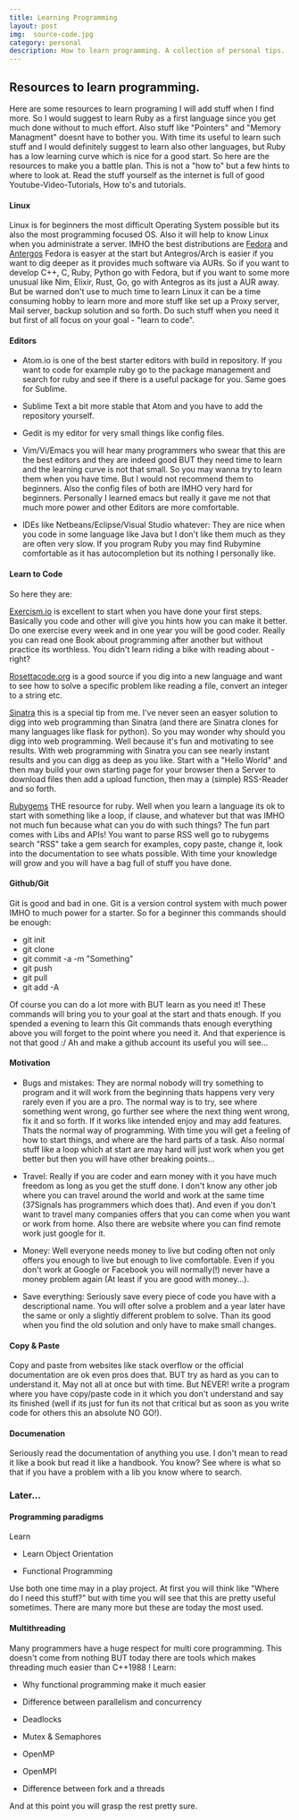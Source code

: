 ```yaml
---
title: Learning Programming
layout: post
img:  source-code.jpg
category: personal
description: How to learn programming. A collection of personal tips.
---
```

## Resources to learn programming.

Here are some resources to learn programing I will add stuff when I find more.
So I would suggest to learn Ruby as a first language since you get much done without to much effort. Also stuff like "Pointers" and "Memory Managment" doesnt have to bother you.
With time its useful to learn such stuff and I would definitely suggest to learn also other languages, but Ruby has a low learning curve which is nice for a good start.
So here are the resources to make you a battle plan. This is not a "how to" but a few hints to where to look at. Read the stuff yourself as the internet is full of good Youtube-Video-Tutorials, How to's and tutorials.

#### Linux
Linux is for beginners the most difficult Operating System possible but its also the most programming focused OS. Also it will help to know Linux when you administrate a server.
IMHO the best distributions are [Fedora](https://getfedora.org/) and [Antergos](http://antergos.com/) Fedora is easyer at the start but Antegros/Arch is easier if you want to dig deeper as it provides much software via AURs. So if you want to develop C++, C, Ruby, Python go with Fedora, but if you want to some more unusual like Nim, Elixir, Rust, Go, go with Antegros as its just a AUR away. But be warned don't use to much time to learn Linux it can be a time consuming hobby to learn more and more stuff like set up a Proxy server, Mail server, backup solution and so forth. Do such stuff when you need it but first of all focus on your goal - "learn to code".

#### Editors
* Atom.io is one of the best starter editors with build in repository. If you want to code for example ruby go to the package management and search for ruby and see if there is a useful package for you. Same goes for Sublime.

* Sublime Text a bit more stable that Atom and you have to add the repository yourself.

* Gedit is my editor for very small things like config files.

* Vim/Vi/Emacs you will hear many programmers who swear that this are the best editors and they are indeed good BUT they need time to learn and the learning curve is not that small. So you may wanna try to learn them when you have time. But I would not recommend them to beginners. Also the config files of both are IMHO very hard for beginners. Personally I learned emacs but really it gave me not that much more power and other Editors are more comfortable.

* IDEs like Netbeans/Eclipse/Visual Studio whatever: They are nice when you code in some language like Java but I don't like them much as they are often very slow. If you program Ruby you may find Rubymine comfortable as it has autocompletion but its nothing I personally like.

#### Learn to Code
So here they are:


[Exercism.io](http://exercism.io/) is excellent to start when you have done your first steps. Basically you code and other will give you hints how you can make it better. Do one exercise every week and in one year you will be good coder. Really you can read one Book about programming after another but without practice its worthless. You didn't learn riding a bike with reading about - right?


[Rosettacode.org](http://rosettacode.org/wiki/Rosetta_Code) is a good source if you dig into a new language and want to see how to solve a specific problem like reading a file, convert an integer to a string etc.


[Sinatra](http://www.sinatrarb.com/) this is a special tip from me. I've never seen an easyer solution to digg into web programming than Sinatra (and there are Sinatra clones for many languages like flask for python). So you may wonder why should you digg into web programming. Well because it's fun and motivating to see results. With web programming with Sinatra you can see nearly instant results and you can digg as deep as you like. Start with a "Hello World" and then may build your own starting page for your browser then a Server to download files then add a upload function, then may a (simple) RSS-Reader and so forth.


[Rubygems](https://rubygems.org/) THE resource for ruby. Well when you learn a language its ok to start with something like a loop, if clause, and whatever but that was IMHO not much fun because what can you do with such things? The fun part comes with Libs and APIs! You want to parse RSS well go to rubygems search "RSS" take a gem search for examples, copy paste, change it, look into the documentation to see whats possible. With time your knowledge will grow and you will have a bag full of stuff you have done.

#### Github/Git
Git is good and bad in one. Git is a version control system with much power IMHO to much power for a starter. So for a beginner this commands should be enough:


* git init
* git clone
* git commit -a -m "Something"
* git push
* git pull
* git add -A


Of course you can do a lot more with BUT learn as you need it! These commands will bring you to your goal at the start and thats enough. If you spended a evening to learn this Git commands thats enough everything above you will forget to the point where you need it. And that experience is not that good :/ Ah and make a github account its useful you will see...


#### Motivation
 * Bugs and mistakes: They are normal nobody will try something to program and it will work from the beginning thats happens very very rarely even if you are a pro. The normal way is to try, see where something went wrong, go further see where the next thing went wrong, fix it and so forth. If it works like intended enjoy and may add features. Thats the normal way of programming. With time you will get a feeling of how to start things, and where are the hard parts of a task. Also normal stuff like a loop which at start are may hard will just work when you get better but then you will have other breaking points...


* Travel: Really if you are coder and earn money with it you have much freedom as long as you get the stuff done. I don't know any other job where you can travel around the world and work at the same time (37Signals has programmers which does that). And even if you don't want to travel many companies offers that you can come when you want or work from home. Also there are website where you can find remote work just google for it.

* Money: Well everyone needs money to live but coding often not only offers you enough to live but enough to live comfortable. Even if you don't work at Google or Facebook you will normally(!) never have a money problem again (At least if you are good with money...).

* Save everything: Seriously save every piece of code you have with a descriptional name. You will ofter solve a problem and a year later have the same or only a slightly different problem to solve. Than its good when you find the old solution and only have to make small changes.

#### Copy & Paste
Copy and paste from websites like stack overflow or the official documentation are ok even pros does that. BUT try as hard as you can to understand it. May not all at once but with time. But NEVER! write a program where you have copy/paste code in it which you don't understand and say its finished (well if its just for fun its not that critical but as soon as you write code for others this an absolute NO GO!).

#### Documenation

Seriously read the documentation of anything you use. I don't mean to read it like a book but read it like a handbook. You know? See where is what so that if you have a problem with a lib you know where to search.

### Later...

#### Programming paradigms
Learn

* Learn Object Orientation

* Functional Programming

Use both one time may in a play project. At first you will think like "Where do I need this stuff?" but with time you will see that this are pretty useful sometimes. There are many more but these are today the most used.


#### Multithreading
Many programmers have a huge respect for multi core programming. This doesn't come from nothing BUT today there are tools which makes threading much easier than C++1988 !
Learn:

* Why functional programming make it much easier

* Difference between parallelism and concurrency

* Deadlocks

* Mutex & Semaphores

* OpenMP

* OpenMPI

* Difference between fork and a threads

And at this point you will grasp the rest pretty sure.
